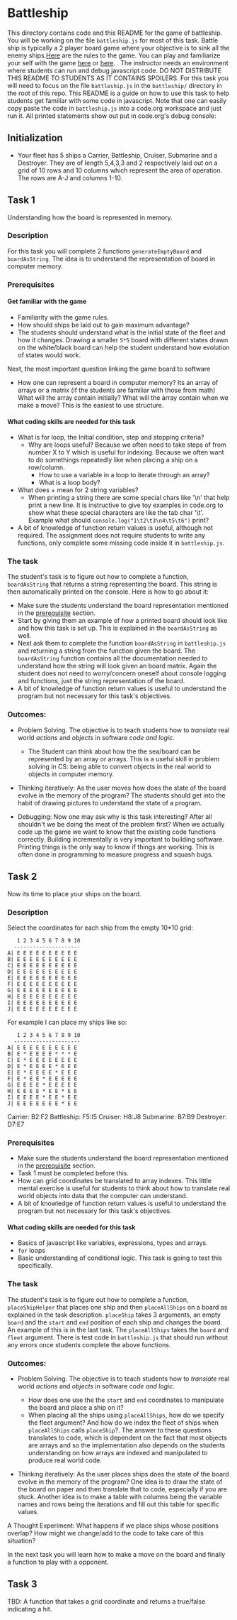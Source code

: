 # Battleship
This directory contains code and this README for the game of battleship. You will be working on the file `battleship.js` for most of this task.
Battle ship is typically a 2 player board game where your objective is to sink all the enemy ships.[Here](https://www.thesprucecrafts.com/the-basic-rules-of-battleship-411069) are the rules to the game. You can play and familiarize your self with the game [here](http://www.battleshiponline.org/) or [here](http://en.battleship-game.org/).
. The instructor needs an environment where students can run and debug javascript code. DO NOT DISTRIBUTE THIS README TO STUDENTS AS IT CONTAINS SPOILERS. For this task you will need to focus on the file `battleship.js` in the `battleship/` directory in the root of this repo. This README is a guide on how to use this task to help students get familiar with some code in javascript. Note that one can easily copy paste the code in `battleship.js` into a code.org workspace and just run it. All printed statements show out put in code.org's debug console:

## Initialization
- Your fleet has 5 ships a Carrier, Battleship, Cruiser, Submarine and a Destroyer. They are  of length 5,4,3,3 and 2 respectively laid out on a grid of 10 rows and 10
columns which represent the area of operation. The rows are A-J and columns 1-10.

## Task 1
Understanding how the board is represented in memory.

### Description
For this task you will complete 2 functions `generateEmptyBoard` and `boardAsString`. The idea is to understand the representation of board in computer memory.

### Prerequisites
#### Get familiar with the game
- Familiarity with the game rules.
- How should ships be laid out to gain maximum advantage?
- The students should understand what is the initial state of the fleet and how it changes. Drawing a smaller `5*5` board with different states drawn on the white/black board can help the student understand how evolution of states would work.

Next, the most important question linking the game board to software
-  How one can represent a board in computer memory? Its an array of arrays or a matrix (if the students are familiar with those from math) What will the array contain initially? What will the array contain when we make a move? This is the easiest to use structure.

#### What coding skills are needed for this task
- What is for loop, the Initial condition, step and stopping criteria?
  - Why are loops useful? Because we often need to take steps of from number X to Y which is useful for indexing. Because we often want to do somethings repeatedly like when placing a ship on a row/column.
	- How to use a variable in a loop to iterate through an array?
	- What is a loop body?
- What does + mean for 2 string variables?
  - When printing a string there are some special chars like '\n' that
  help print a new line. It is instructive to give toy examples in code.org to show what these special characters are like the tab char '\t'.
  Example what should `console.log("1\t2\t3\n4\t5\t6")` print?
- A bit of knowledge of function return values is useful, although not required. The assignment does not require students to write any functions, only complete some missing code inside it in `battleship.js`.

### The task
The student's task is to figure out how to complete a function, `boardAsString` that returns a string representing the board. This string is then automatically printed on the console. Here is how to go about it:
- Make sure the students understand the board representation mentioned in the [prerequisite](#Get-familiar-with-the-game) section.
- Start by giving them an example of how a printed board should look like and how this task is set up. This is explained in the `boardAsString` as well.
- Next ask them to complete the function `boardAsString` in `battleship.js` and returning a string from the function given the board. The `boardAsString` function contains all the documentation needed to understand how the string will look given an board matrix. Again the student does not need to worry/concern oneself about console logging and functions, just the string representation of the board.
- A bit of knowledge of function return values is useful to understand the program but not necessary for this task's objectives.

### Outcomes:
  - Problem Solving. The objective is to teach students how to *translate* real world *actions* and *objects* in software *code and logic*.  
    - The Student can think about how the the sea/board can be represented by an array or arrays. This is a useful skill in problem solving in CS: being able to convert objects in the real world to objects in computer memory.

  - Thinking iteratively: As the user moves how does the state of the board evolve in the memory of the program? The students should get into the habit of drawing pictures to understand the state of a program.

  - Debugging: Now one may ask why is this task interesting? After all shouldn't we be doing the meat of the problem first? When we actually code up the game we want to know that the existing code functions correctly. Building incrementally is very important to building software. Printing things is the only way to know if things are working. This is often done in programming to measure progress and squash bugs.


## Task 2
Now its time to place your ships on the board.

### Description
Select the coordinates for each ship from the empty 10*10 grid:

```
   1 2 3 4 5 6 7 8 9 10
  ---------------------
A| E E E E E E E E E E
B| E E E E E E E E E E
C| E E E E E E E E E E
D| E E E E E E E E E E
E| E E E E E E E E E E
F| E E E E E E E E E E
G| E E E E E E E E E E
H| E E E E E E E E E E
I| E E E E E E E E E E
J| E E E E E E E E E E
```

For example I can place my ships like so:

```
   1 2 3 4 5 6 7 8 9 10
  ---------------------
A| E E E E E E E E E E
B| E * E E E E * * * E
C| E * E E E E E E E E
D| E * E E E E * E E E
E| E * E E E E * E E E
F| E * E E * E E E E E
G| E E E E * E E E E E
H| E E E E * E E * E E
I| E E E E * E E * E E
J| E E E E E E E * E E
```
Carrier: B2:F2
Battleship: F5:I5
Cruiser: H8:J8
Submarine: B7:B9
Destroyer: D7:E7

### Prerequisites
- Make sure the students understand the board representation mentioned in the [prerequisite](#Get-familiar-with-the-game) section.
- Task 1 must be completed before this.
- How can grid coordinates be translated to array indexes. This little mental exercise is useful for students to think about how to translate real world objects into
data that the computer can understand.
- A bit of knowledge of function return values is useful to understand the program but not necessary for this task's objectives.

#### What coding skills are needed for this task
- Basics of javascript like variables, expressions, types and arrays.
- `for` loops
- Basic understanding of conditional logic. This task is going to test this specifically.

### The task
The student's task is to figure out how to complete a function, `placeShipHelper` that places one ship and then `placeAllShips` on a board as explained in the task description. `placeShip` takes 3 arguments, an empty `board` and the `start` and `end` position of each ship and changes the board. An example of this is in the last task. The `placeAllShips` takes the `board` and `fleet` argument. There is test code in `battleship.js` that should run without any errors once students complete the above functions.

### Outcomes:
  - Problem Solving. The objective is to teach students how to *translate* real world *actions* and *objects* in software *code and logic*.  
    - How does one use the the `start` and `end` coordinates to manipulate the board and place a ship on it?
    - When placing all the ships using `placeAllShips`, how do we specify the fleet argument? And how do we index the fleet of ships when `placeAllShips` calls `placeShip`?. The answer to these questions translates to code, which is dependent on the fact that most objects are arrays and so the implementation also depends on the students understanding on how arrays are indexed and manipulated to produce real world code.

  - Thinking iteratively: As the user places ships does the state of the board evolve in the memory of the program? One idea is to draw the state of the board on paper and then translate that to code, especially if you are stuck. Another idea is to make a table with columns being the variable names and rows being the iterations and fill out this table for specific values.

A Thought Experiment: What happens if we place ships whose positions overlap? How might we change/add to the code to take care of this situation?

In the next task you will learn how to make a move on the board and finally a function to play with a opponent.

## Task 3
TBD: A function that takes a grid coordinate and returns a true/false indicating a hit.
